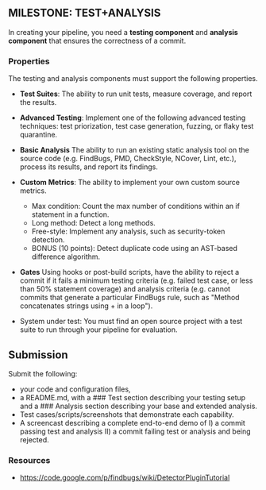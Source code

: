 MILESTONE: TEST+ANALYSIS
------------------------

In creating your pipeline, you need a **testing component** and **analysis component** that ensures the correctness of a commit.

### Properties

The testing and analysis components must support the following properties.

* **Test Suites**: The ability to run unit tests, measure coverage, and report the results.

* **Advanced Testing**: Implement one of the following advanced testing techniques: test priorization, test case generation, fuzzing, or flaky test quarantine.

* **Basic Analysis** The ability to run an existing static analysis tool on the source code (e.g. FindBugs, PMD, CheckStyle, NCover, Lint, etc.), process its results, and report its findings.

* **Custom Metrics**: The ability to implement your own custom source metrics.

   * Max condition: Count the max number of conditions within an if statement in a function.
   * Long method: Detect a long methods.
   * Free-style: Implement any analysis, such as security-token detection.
   * BONUS (10 points): Detect duplicate code using an AST-based difference algorithm.

* **Gates**  Using hooks or post-build scripts, have the ability to reject a commit if it fails a minimum testing criteria (e.g. failed test case, or less than 50% statement coverage) and analysis criteria (e.g. cannot commits that generate a particular FindBugs rule, such as "Method concatenates strings using + in a loop").

* System under test: You must find an open source project with a test suite to run through your pipeline for evaluation.

## Submission

Submit the following:

* your code and configuration files,
* a README.md, with a \#\#\# Test section describing your testing setup and a \#\#\# Analysis section describing your base and extended analysis.
* Test cases/scripts/screenshots that demonstrate each capability.
* A screencast describing a complete end-to-end demo of I) a commit passing test and analysis II) a commit failing test or analysis and being rejected.


### Resources

* https://code.google.com/p/findbugs/wiki/DetectorPluginTutorial
